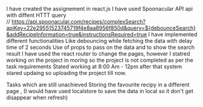 I have created the assignement in react.js
I have used Spoonacular API api with diffent HTTT query  
// https://api.spoonacular.com/recipes/complexSearch?apiKey=22e29551523745719f4e8aa8956f850d&query=${debounceSearch}&addRecipeInformation=true&instructionsRequired=true
I have implemented different functionalities 
Like debouncing while fetching the data with delay time of 2 seconds 
Use of props to pass on the data and to show the search result 
I have used the react router to change the pages, however I statred working on the project in moring so the project is not completed as per the task requirements 
Stated working at 8:00 Am - 12pm after that system stared updaing so uploading the project till now.

Tasks which are still unachieved 
Storing the favourite recipy in a different page , (I would have used localstore to save the data in local so it don't get disappear when refresh)
